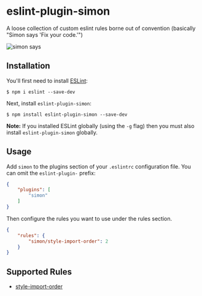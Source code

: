 # eslint-plugin-simon

A loose collection of custom eslint rules borne out of convention (basically &#34;Simon says &#39;Fix your code.&#39;&#34;)

![simon says](https://media.giphy.com/media/69m0jFfYMEU0DcwZ0J/giphy.gif)
## Installation

You'll first need to install [ESLint](http://eslint.org):

```
$ npm i eslint --save-dev
```

Next, install `eslint-plugin-simon`:

```
$ npm install eslint-plugin-simon --save-dev
```

**Note:** If you installed ESLint globally (using the `-g` flag) then you must also install `eslint-plugin-simon` globally.

## Usage

Add `simon` to the plugins section of your `.eslintrc` configuration file. You can omit the `eslint-plugin-` prefix:

```json
{
    "plugins": [
        "simon"
    ]
}
```


Then configure the rules you want to use under the rules section.

```json
{
    "rules": {
        "simon/style-import-order": 2
    }
}
```

## Supported Rules

- [style-import-order](docs/rules/style-import-order.md)




